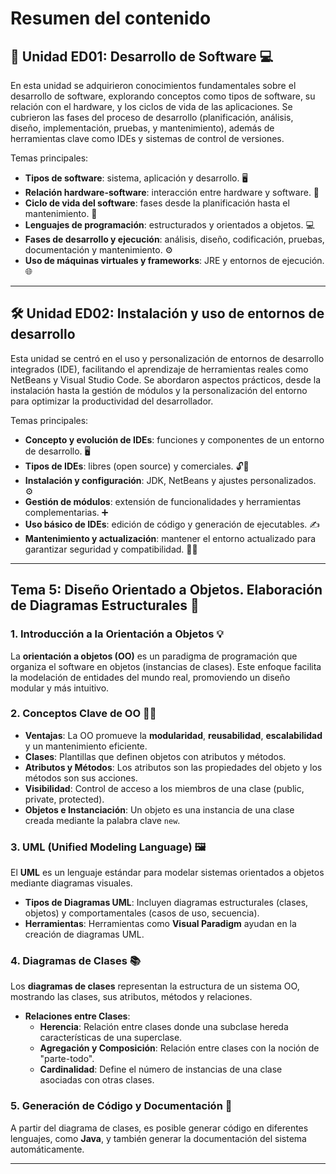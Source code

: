 # Resumen del contenido

## 🧠 Unidad ED01: Desarrollo de Software 💻

En esta unidad se adquirieron conocimientos fundamentales sobre el desarrollo de software, explorando conceptos como tipos de software, su relación con el hardware, y los ciclos de vida de las aplicaciones. Se cubrieron las fases del proceso de desarrollo (planificación, análisis, diseño, implementación, pruebas, y mantenimiento), además de herramientas clave como IDEs y sistemas de control de versiones.

Temas principales:
- **Tipos de software**: sistema, aplicación y desarrollo. 🖥️
- **Relación hardware-software**: interacción entre hardware y software. 🔄
- **Ciclo de vida del software**: fases desde la planificación hasta el mantenimiento. 🔄
- **Lenguajes de programación**: estructurados y orientados a objetos. 💻
- **Fases de desarrollo y ejecución**: análisis, diseño, codificación, pruebas, documentación y mantenimiento. ⚙️
- **Uso de máquinas virtuales y frameworks**: JRE y entornos de ejecución. 🌐

---

## 🛠️ Unidad ED02: Instalación y uso de entornos de desarrollo 

Esta unidad se centró en el uso y personalización de entornos de desarrollo integrados (IDE), facilitando el aprendizaje de herramientas reales como NetBeans y Visual Studio Code. Se abordaron aspectos prácticos, desde la instalación hasta la gestión de módulos y la personalización del entorno para optimizar la productividad del desarrollador.

Temas principales:
- **Concepto y evolución de IDEs**: funciones y componentes de un entorno de desarrollo. 🖥️
- **Tipos de IDEs**: libres (open source) y comerciales. 🔓💼
- **Instalación y configuración**: JDK, NetBeans y ajustes personalizados. ⚙️
- **Gestión de módulos**: extensión de funcionalidades y herramientas complementarias. ➕
- **Uso básico de IDEs**: edición de código y generación de ejecutables. ✍️
- **Mantenimiento y actualización**: mantener el entorno actualizado para garantizar seguridad y compatibilidad. 🔄🔐

---

## **Tema 5: Diseño Orientado a Objetos. Elaboración de Diagramas Estructurales** 🧩

### **1. Introducción a la Orientación a Objetos** 💡
La **orientación a objetos (OO)** es un paradigma de programación que organiza el software en objetos (instancias de clases). Este enfoque facilita la modelación de entidades del mundo real, promoviendo un diseño modular y más intuitivo.

### **2. Conceptos Clave de OO** 🧑‍💻

- **Ventajas**: La OO promueve la **modularidad**, **reusabilidad**, **escalabilidad** y un mantenimiento eficiente.
- **Clases**: Plantillas que definen objetos con atributos y métodos.
- **Atributos y Métodos**: Los atributos son las propiedades del objeto y los métodos son sus acciones.
- **Visibilidad**: Control de acceso a los miembros de una clase (public, private, protected).
- **Objetos e Instanciación**: Un objeto es una instancia de una clase creada mediante la palabra clave `new`.

### **3. UML (Unified Modeling Language)** 🖼️
El **UML** es un lenguaje estándar para modelar sistemas orientados a objetos mediante diagramas visuales.

- **Tipos de Diagramas UML**: Incluyen diagramas estructurales (clases, objetos) y comportamentales (casos de uso, secuencia).
- **Herramientas**: Herramientas como **Visual Paradigm** ayudan en la creación de diagramas UML.

### **4. Diagramas de Clases** 📚
Los **diagramas de clases** representan la estructura de un sistema OO, mostrando las clases, sus atributos, métodos y relaciones.

- **Relaciones entre Clases**:
  - **Herencia**: Relación entre clases donde una subclase hereda características de una superclase.
  - **Agregación y Composición**: Relación entre clases con la noción de "parte-todo".
  - **Cardinalidad**: Define el número de instancias de una clase asociadas con otras clases.

### **5. Generación de Código y Documentación** 📜
A partir del diagrama de clases, es posible generar código en diferentes lenguajes, como **Java**, y también generar la documentación del sistema automáticamente.

---
